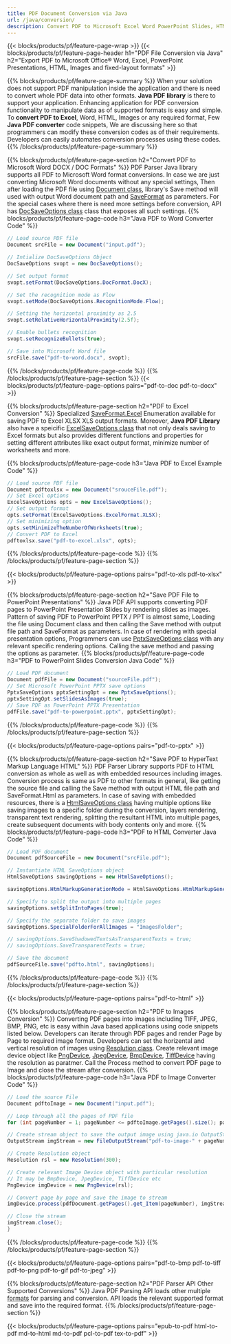 ```yaml
---
title: PDF Document Conversion via Java 
url: /java/conversion/
description: Convert PDF to Microsoft Excel Word PowerPoint Slides, HTML, Images and many other popular formats with just few lines of Java code.
---
```


{{< blocks/products/pf/feature-page-wrap >}}
{{< blocks/products/pf/feature-page-header h1="PDF File Conversion via Java" h2="Export PDF to Microsoft Office® Word, Excel, PowerPoint Presentations, HTML, Images and fixed-layout formats" >}}

{{% blocks/products/pf/feature-page-summary %}}
When your solution does not support PDF manipulation inside the application and there is need to convert whole PDF data into other formats. **Java PDF library** is there to support your application. Enhancing application for PDF conversion functionality to manipulate data as of supported formats is easy and simple. To **convert PDF to Excel**, Word, HTML, Images or any required format, Few **Java PDF converter** code snippets, We are discussing here so that programmers can modify these conversion codes as of their requirements. Developers can easily automates conversion processes using these codes.
{{% /blocks/products/pf/feature-page-summary  %}}

{{% blocks/products/pf/feature-page-section  h2="Convert PDF to Microsoft Word DOCX / DOC Formats" %}}
PDF Parser Java library supports all PDF to Microsoft Word format conversions. In case we are just converting Microsoft Word documents without any special settings, Then after loading the PDF file using [Document class](https://apireference.aspose.com/pdf/java/com.aspose.pdf/document), library's Save method will used with output Word document path and [SaveFormat](https://apireference.aspose.com/pdf/java/com.aspose.pdf/saveformat) as parameters.  For the special cases where there is need more settings before conversion, API has [DocSaveOptions class](https://apireference.aspose.com/java/pdf/com.aspose.pdf/DocSaveOptions) class that exposes all such settings. 
{{% blocks/products/pf/feature-page-code h3="Java PDF to Word Converter Code" %}}

```cs
// Load source PDF file
Document srcFile = new Document("input.pdf");

// Intialize DocSaveOptions Object
DocSaveOptions svopt = new DocSaveOptions();

// Set output format
svopt.setFormat(DocSaveOptions.DocFormat.DocX);

// Set the recognition mode as Flow
svopt.setMode(DocSaveOptions.RecognitionMode.Flow);

// Setting the horizontal proximity as 2.5
svopt.setRelativeHorizontalProximity(2.5f);

// Enable bullets recognition 
svopt.setRecognizeBullets(true);

// Save into Microsoft Word file
srcFile.save("pdf-to-word.docx", svopt);
```
{{% /blocks/products/pf/feature-page-code  %}}
{{% /blocks/products/pf/feature-page-section %}}
{{< blocks/products/pf/feature-page-options pairs="pdf-to-doc pdf-to-docx" >}}


{{% blocks/products/pf/feature-page-section  h2="PDF to Excel Conversion" %}}
Specialized [SaveFormat.Excel](https://apireference.aspose.com/pdf/java/com.aspose.pdf/SaveFormat#Excel) Enumeration available for saving PDF to Excel XLSX XLS output formats. Moreover, **Java PDF Library** also have a speicific [ExcelSaveOptions class](https://apireference.aspose.com/pdf/java/com.aspose.pdf/ExcelSaveOptions) that not only deals saving to Excel formats but also provides different functions and properties for setting different attributes like exact output format, minimize number of worksheets and more.
 
{{% blocks/products/pf/feature-page-code h3="Java PDF to Excel Example Code" %}}

```cs
// Load source PDF file
Document pdftoxlsx = new Document("srouceFile.pdf");
// Set Excel options
ExcelSaveOptions opts = new ExcelSaveOptions();
// Set output format
opts.setFormat(ExcelSaveOptions.ExcelFormat.XLSX);
// Set minimizing option
opts.setMinimizeTheNumberOfWorksheets(true);
// Convert PDF to Excel
pdftoxlsx.save("pdf-to-excel.xlsx", opts);
```
{{% /blocks/products/pf/feature-page-code  %}}
{{% /blocks/products/pf/feature-page-section %}}

{{< blocks/products/pf/feature-page-options pairs="pdf-to-xls pdf-to-xlsx" >}}

{{% blocks/products/pf/feature-page-section  h2="Save PDF File to PowerPoint Presentations" %}}
Java PDF API supports converting PDF pages to PowerPoint Presentation Slides by rendering slides as images. Pattern of saving PDF to PowerPoint PPTX / PPT is almost same, Loading the file using Document class and then calling the Save method with output file path and SaveFormat as parameters. In case of rendering with special presentation options, Programmers can use [PptxSaveOptions class](https://apireference.aspose.com/pdf/java/com.aspose.pdf/PptxSaveOptions) with any relevant specific rendering options. Calling the save method and passing the options as parameter.
{{% blocks/products/pf/feature-page-code h3="PDF to PowerPoint Slides Conversion Java Code" %}}
```cs
// Load PDF document
Document pdfFile = new Document("sourceFile.pdf");
// Set Microsoft PowerPoint PPTX save options
PptxSaveOptions pptxSettingOpt = new PptxSaveOptions();
pptxSettingOpt.setSlidesAsImages(true);
// Save PDF as PowerPoint PPTX Presentation
pdfFile.save("pdf-to-powerpoint.pptx", pptxSettingOpt);
```
{{% /blocks/products/pf/feature-page-code %}}
{{% /blocks/products/pf/feature-page-section %}}

{{< blocks/products/pf/feature-page-options pairs="pdf-to-pptx" >}}

{{% blocks/products/pf/feature-page-section  h2="Save PDF to HyperText Markup Language HTML" %}}
PDF Parser Library supports PDF to HTML conversion as whole as well as with embedded resources including images. Conversion process is same as PDF to other formats in general, like getting the source file and calling the Save method with output HTML file path and SaveFormat.Html as parameters. In case of saving with embedded resources, there is a [HtmlSaveOptions class](https://apireference.aspose.com/pdf/java/com.aspose.pdf/htmlsaveoptions) having multiple options like saving images to a specific folder during the conversion, layers rendering, transparent text rendering, splitting the resultant HTML into multiple pages, create subsequent documents with body contents only and more. 
{{% blocks/products/pf/feature-page-code h3="PDF to HTML Converter Java Code" %}}

```cs
// Load PDF document
Document pdfSourceFile = new Document("srcFile.pdf");

// Instantiate HTML SaveOptions object
HtmlSaveOptions savingOptions = new HtmlSaveOptions();

savingOptions.HtmlMarkupGenerationMode = HtmlSaveOptions.HtmlMarkupGenerationModes.WriteOnlyBodyContent;

// Specify to split the output into multiple pages
savingOptions.setSplitIntoPages(true);

// Specify the separate folder to save images
savingOptions.SpecialFolderForAllImages = "ImagesFolder";

// savingOptions.SaveShadowedTextsAsTransparentTexts = true;
// savingOptions.SaveTransparentTexts = true;

// Save the document
pdfSourceFile.save("pdfto.html", savingOptions);
```
{{% /blocks/products/pf/feature-page-code %}}
{{% /blocks/products/pf/feature-page-section %}}

{{< blocks/products/pf/feature-page-options pairs="pdf-to-html" >}}

{{% blocks/products/pf/feature-page-section  h2="PDF to Images Conversion" %}}
Converting PDF pages into images including TIFF, JPEG, BMP, PNG, etc is easy within Java based applications using code snippets listed below. Developers can iterate through PDF pages and render Page by Page to required image format. Developers can set the horizental and vertical resolution of images using [Resolution class](https://apireference.aspose.com/pdf/java/com.aspose.pdf.devices/Resolution). Create relevant image device object like [PngDevice](https://apireference.aspose.com/pdf/java/com.aspose.pdf.devices/PngDevice), [JpegDevice](https://apireference.aspose.com/pdf/java/com.aspose.pdf.devices/JpegDevice), [BmpDevice](https://apireference.aspose.com/pdf/java/com.aspose.pdf.devices/BmpDevice), [TiffDevice](https://apireference.aspose.com/pdf/java/com.aspose.pdf.devices/TiffDevice) having the resolution as paratmer. Call the Process method to convert PDF page to Image and close the stream after conversion.
{{% blocks/products/pf/feature-page-code h3="Java PDF to Image Converter Code" %}}
```cs
// Load the source File
Document pdftoImage = new Document("input.pdf");

// Loop through all the pages of PDF file
for (int pageNumber = 1; pageNumber <= pdftoImage.getPages().size(); pageNumber++) {

// Create stream object to save the output image using java.io OutputStream class
OutputStream imgStream = new FileOutputStream("pdf-to-image-" + pageNumber + ".png");

// Create Resolution object
Resolution rsl = new Resolution(300);

// Create relevant Image Device object with particular resolution
// It may be BmpDevice, JpegDevice, TiffDevice etc
PngDevice imgDevice = new PngDevice(rsl);

// Convert page by page and save the image to stream
imgDevice.process(pdfDocument.getPages().get_Item(pageNumber), imgStream);

// Close the stream
imgStream.close();
}

```
{{% /blocks/products/pf/feature-page-code %}}
{{% /blocks/products/pf/feature-page-section %}}

{{< blocks/products/pf/feature-page-options pairs="pdf-to-bmp pdf-to-tiff pdf-to-png pdf-to-gif pdf-to-jpeg" >}}

{{% blocks/products/pf/feature-page-section  h2="PDF Parser API Other Supported Conversions" %}}
Java PDF Parsing API loads other multiple [formats](https://docs.aspose.com/pdf/java/supported-file-formats/) for parsing and conversion. API loads the relevant supported format and save into the required format.
{{% /blocks/products/pf/feature-page-section %}}

{{< blocks/products/pf/feature-page-options pairs="epub-to-pdf html-to-pdf md-to-html md-to-pdf pcl-to-pdf tex-to-pdf" >}}